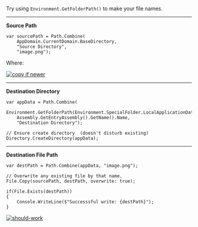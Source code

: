 Try using `Environment.GetFolderPath()` to make your file names.

***
**Source Path**

    var sourcePath = Path.Combine(
        AppDomain.CurrentDomain.BaseDirectory,
        "Source Directory",
        "image.png");

Where:

[![copy if newer][1]][1]

***
**Destination Directory**

    var appData = Path.Combine(
        Environment.GetFolderPath(Environment.SpecialFolder.LocalApplicationData),
        Assembly.GetEntryAssembly().GetName().Name,
        "Destination Directory");

    // Ensure create directory  (doesn't disturb existing)
    Directory.CreateDirectory(appData);

***
**Destination File Path**

    var destPath = Path.Combine(appData, "image.png");

    // Overwrite any existing file by that name.
    File.Copy(sourcePath, destPath, overwrite: true);

    if(File.Exists(destPath))
    {
        Console.WriteLine($"Successsful write: {destPath}");
    }

[![should-work][2]][2]


  [1]: https://i.stack.imgur.com/tfdS5.png
  [2]: https://i.stack.imgur.com/LKN4j.png
